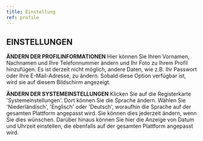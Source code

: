 ```yaml
---
title: Einstellung
ref: profile
---
```


## EINSTELLUNGEN
**ÄNDERN DER PROFILINFORMATIONEN**
Hier können Sie Ihren Vornamen, Nachnamen und Ihre Telefonnummer ändern und Ihr Foto zu Ihrem Profil hinzufügen. Es ist derzeit nicht möglich, andere Daten, wie z.B. Ihr Passwort oder Ihre E-Mail-Adresse, zu ändern. Sobald diese Option verfügbar ist, wird sie auf diesem Bildschirm angezeigt.

**ÄNDERN DER SYSTEMEINSTELLUNGEN**
Klicken Sie auf die Registerkarte 'Systemeinstellungen'. Dort können Sie die Sprache ändern. Wählen Sie 'Niederländisch', 'Englisch' oder 'Deutsch', woraufhin die Sprache auf der gesamten Plattform angepasst wird. Sie können dies jederzeit ändern, wenn Sie dies wünschen. Darüber hinaus können Sie hier die Anzeige von Datum und Uhrzeit einstellen, die ebenfalls auf der gesamten Plattform angepasst wird.
